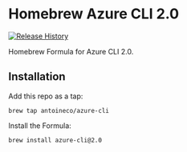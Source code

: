 # Homebrew Azure CLI 2.0

[![Release History](https://img.shields.io/badge/az-2.0.9-00abec.svg?style=flat)](https://github.com/Azure/azure-cli/blob/master/packaged_releases/HISTORY.md)

Homebrew Formula for Azure CLI 2.0.

## Installation

Add this repo as a tap:

```
brew tap antoineco/azure-cli
```

Install the Formula:

```
brew install azure-cli@2.0
```
